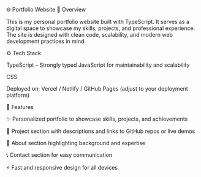 🌐 Portfolio Website
📌 Overview

This is my personal portfolio website built with TypeScript. It serves as a digital space to showcase my skills, projects, and professional experience. The site is designed with clean code, scalability, and modern web development practices in mind.

⚙️ Tech Stack

TypeScript – Strongly typed JavaScript for maintainability and scalability

CSS

Deployed on: Vercel / Netlify / GitHub Pages (adjust to your deployment platform)

🚀 Features

✨ Personalized portfolio to showcase skills, projects, and achievements

📂 Project section with descriptions and links to GitHub repos or live demos

📄 About section highlighting background and expertise

📞 Contact section for easy communication

⚡ Fast and responsive design for all devices
